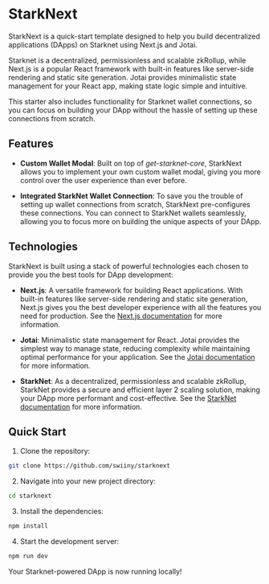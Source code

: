 # StarkNext

StarkNext is a quick-start template designed to help you build decentralized applications (DApps) on Starknet using Next.js and Jotai.

Starknet is a decentralized, permissionless and scalable zkRollup, while Next.js is a popular React framework with built-in features like server-side rendering and static site generation. Jotai provides minimalistic state management for your React app, making state logic simple and intuitive.

This starter also includes functionality for Starknet wallet connections, so you can focus on building your DApp without the hassle of setting up these connections from scratch.

## Features

- **Custom Wallet Modal**: Built on top of _get-starknet-core_, StarkNext allows you to implement your own custom wallet modal, giving you more control over the user experience than ever before.

- **Integrated StarkNet Wallet Connection**: To save you the trouble of setting up wallet connections from scratch, StarkNext pre-configures these connections. You can connect to StarkNet wallets seamlessly, allowing you to focus more on building the unique aspects of your DApp.

## Technologies

StarkNext is built using a stack of powerful technologies each chosen to provide you the best tools for DApp development:

- **Next.js**: A versatile framework for building React applications. With built-in features like server-side rendering and static site generation, Next.js gives you the best developer experience with all the features you need for production. See the [Next.js documentation](https://nextjs.org/docs) for more information.

- **Jotai**: Minimalistic state management for React. Jotai provides the simplest way to manage state, reducing complexity while maintaining optimal performance for your application. See the [Jotai documentation](https://jotai.org/docs/introduction) for more information.

- **StarkNet**: As a decentralized, permissionless and scalable zkRollup, StarkNet provides a secure and efficient layer 2 scaling solution, making your DApp more performant and cost-effective. See the [StarkNet documentation](https://docs.starknet.io/) for more information.

## Quick Start

1. Clone the repository:

```bash
git clone https://github.com/swiiny/starknext
```

2. Navigate into your new project directory:

```bash
cd starknext
```

3. Install the dependencies:

```bash
npm install
```

4. Start the development server:

```bash
npm run dev
```

Your Starknet-powered DApp is now running locally!
